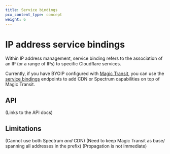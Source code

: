 ```yaml
---
title: Service bindings
pcx_content_type: concept
weight: 6
---
```


# IP address service bindings

Within IP address management, service binding refers to the association of an IP (or a range of IPs) to specific Cloudflare services.

Currently, if you have BYOIP configured with [Magic Transit](/magic-transit/), you can use the [service bindings](/api/operations/ip-address-management-service-bindings-list-service-bindings) endpoints to add CDN or Spectrum capabilities on top of Magic Transit.

## API

(Links to the API docs)

## Limitations

(Cannot use both Spectrum _and_ CDN)
(Need to keep Magic Transit as base/ spanning all addresses in the prefix)
(Propagation is not immediate)